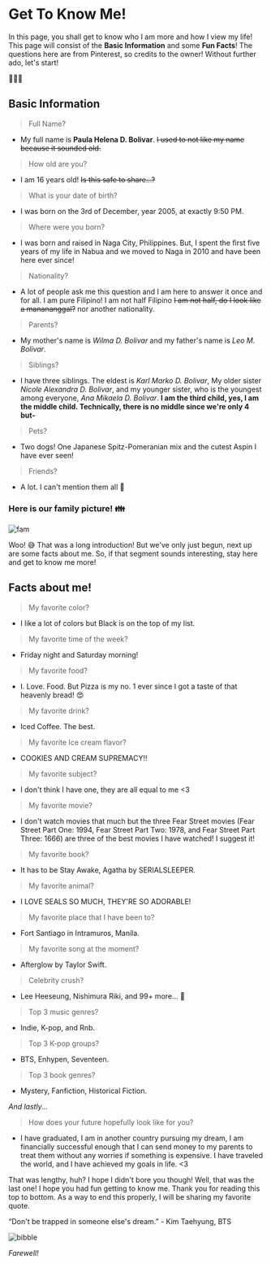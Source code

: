 # Get To Know Me!

In this page, you shall get to know who I am more and how I view my life! This page will consist of the **Basic Information** and some **Fun Facts**! The questions here are from Pinterest, so credits to the owner! Without further ado, let's start!

🦋🦋🦋

## Basic Information 

> Full Name?
- My full name is **Paula Helena D. Bolivar**. ~~I used to not like my name because it sounded old.~~

> How old are you?
- I am 16 years old! ~~Is this safe to share...?~~

> What is your date of birth?
- I was born on the 3rd of December, year 2005, at exactly 9:50 PM. 

> Where were you born?
- I was born and raised in Naga City, Philippines. But, I spent the first five years of my life in Nabua and we moved to Naga in 2010 and have been here ever since!

> Nationality?
- A lot of people ask me this question and I am here to answer it once and for all. I am pure Filipino! I am not half Filipino ~~I am not half, do I look like a manananggal?~~ nor another nationality. 

> Parents? 
- My mother's name is _Wilma D. Bolivar_ and my father's name is _Leo M. Bolivar_.

> Siblings?
- I have three siblings. The eldest is _Karl Marko D. Bolivar_, My older sister _Nicole Alexandra D. Bolivar_, and my younger sister, who is the youngest among everyone, _Ana Mikaela D. Bolivar_. **I am the third child, yes, I am the middle child. Technically, there is no middle since we're only 4 but-**

> Pets?
- Two dogs! One Japanese Spitz-Pomeranian mix and the cutest Aspin I have ever seen!

> Friends?
- A lot. I can't mention them all 🥴

### Here is our family picture! 👪

![fam](https://user-images.githubusercontent.com/98244023/165533835-b9e0e8d0-8fa6-43a7-a950-bc7590a28a5e.jpg)

Woo! 😅 That was a long introduction! But we've only just begun, next up are some facts about me. So, if that segment sounds interesting, stay here and get to know me more!


## Facts about me!

> My favorite color?
- I like a lot of colors but Black is on the top of my list.

> My favorite time of the week?
- Friday night and Saturday morning! 

> My favorite food?
- I. Love. Food. But Pizza is my no. 1 ever since I got a taste of that heavenly bread! 😍

> My favorite drink?
- Iced Coffee. The best.

> My favorite Ice cream flavor?
- COOKIES AND CREAM SUPREMACY!!

> My favorite subject?
- I don't think I have one, they are all equal to me <3 

> My favorite movie?
- I don't watch movies that much but the three Fear Street movies (Fear Street Part One: 1994, Fear Street Part Two: 1978, and Fear Street Part Three: 1666) are three of the best movies I have watched! I suggest it!

> My favorite book?
- It has to be Stay Awake, Agatha by SERIALSLEEPER.

> My favorite animal?
- I LOVE SEALS SO MUCH, THEY'RE SO ADORABLE! 

> My favorite place that I have been to?
- Fort Santiago in Intramuros, Manila.

> My favorite song at the moment?
- Afterglow by Taylor Swift.

> Celebrity crush?
- Lee Heeseung, Nishimura Riki, and 99+ more... 👀

> Top 3 music genres?
- Indie, K-pop, and Rnb.

> Top 3 K-pop groups?
- BTS, Enhypen, Seventeen.

> Top 3 book genres?
- Mystery, Fanfiction, Historical Fiction.

_And lastly..._

> How does your future hopefully look like for you?
- I have graduated, I am in another country pursuing my dream, I am financially successful enough that I can send money to my parents to treat them without any worries if something is expensive. I have traveled the world, and I have achieved my goals in life. <3

That was lengthy, huh? I hope I didn't bore you though! Well, that was the last one! I hope you had fun getting to know me. Thank you for reading this top to bottom. As a way to end this properly, I will be sharing my favorite quote. 

“Don't be trapped in someone else's dream.” - Kim Taehyung, BTS

![bibble](https://user-images.githubusercontent.com/98244023/165911992-07cdd246-fe14-4e53-a1e1-b111c9381716.jpg)


_Farewell!_


